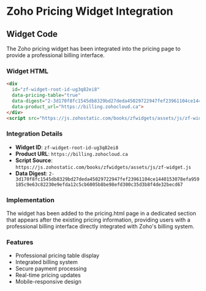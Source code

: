 # Zoho Pricing Widget Integration

## Widget Code

The Zoho pricing widget has been integrated into the pricing page to provide a professional billing interface.

### Widget HTML
```html
<div 
  id="zf-widget-root-id-ug3q82ei8"
  data-pricing-table="true"
  data-digest="2-3d170f8fc1545db8329bd27deda45029722947fef23961104ce1440153078efa959185c9e63c82230e9efda12c5cb6005b8be98efd300c35d3b8f4de32becd67" 
  data-product_url="https://billing.zohocloud.ca">
</div>
<script src="https://js.zohostatic.com/books/zfwidgets/assets/js/zf-widget.js"></script>
```

### Integration Details
- **Widget ID**: `zf-widget-root-id-ug3q82ei8`
- **Product URL**: `https://billing.zohocloud.ca`
- **Script Source**: `https://js.zohostatic.com/books/zfwidgets/assets/js/zf-widget.js`
- **Data Digest**: `2-3d170f8fc1545db8329bd27deda45029722947fef23961104ce1440153078efa959185c9e63c82230e9efda12c5cb6005b8be98efd300c35d3b8f4de32becd67`

### Implementation
The widget has been added to the pricing.html page in a dedicated section that appears after the existing pricing information, providing users with a professional billing interface directly integrated with Zoho's billing system.

### Features
- Professional pricing table display
- Integrated billing system
- Secure payment processing
- Real-time pricing updates
- Mobile-responsive design
